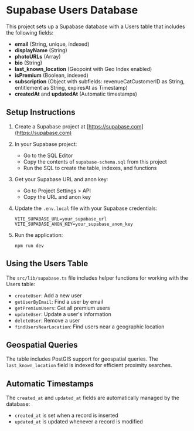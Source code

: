 # Supabase Users Database

This project sets up a Supabase database with a Users table that includes the following fields:

- **email** (String, unique, indexed)
- **displayName** (String)
- **photoURLs** (Array<String>)
- **bio** (String)
- **last_known_location** (Geopoint with Geo Index enabled)
- **isPremium** (Boolean, indexed)
- **subscription** (Object with subfields: revenueCatCustomerID as String, entitlement as String, expiresAt as Timestamp)
- **createdAt** and **updatedAt** (Automatic timestamps)

## Setup Instructions

1. Create a Supabase project at [https://supabase.com](https://supabase.com)

2. In your Supabase project:
   - Go to the SQL Editor
   - Copy the contents of `supabase-schema.sql` from this project
   - Run the SQL to create the table, indexes, and functions

3. Get your Supabase URL and anon key:
   - Go to Project Settings > API
   - Copy the URL and anon key

4. Update the `.env.local` file with your Supabase credentials:
   ```
   VITE_SUPABASE_URL=your_supabase_url
   VITE_SUPABASE_ANON_KEY=your_supabase_anon_key
   ```

5. Run the application:
   ```
   npm run dev
   ```

## Using the Users Table

The `src/lib/supabase.ts` file includes helper functions for working with the Users table:

- `createUser`: Add a new user
- `getUserByEmail`: Find a user by email
- `getPremiumUsers`: Get all premium users
- `updateUser`: Update a user's information
- `deleteUser`: Remove a user
- `findUsersNearLocation`: Find users near a geographic location

## Geospatial Queries

The table includes PostGIS support for geospatial queries. The `last_known_location` field is indexed for efficient proximity searches.

## Automatic Timestamps

The `created_at` and `updated_at` fields are automatically managed by the database:
- `created_at` is set when a record is inserted
- `updated_at` is updated whenever a record is modified